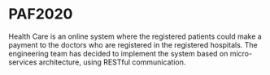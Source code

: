 # PAF2020

Health Care is an online system where the registered patients could make a payment to the doctors who are registered in the registered hospitals. The engineering team has decided to implement the system based on micro-services architecture, using RESTful communication.

